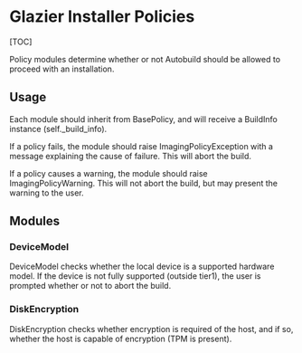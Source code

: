 # Glazier Installer Policies

[TOC]

Policy modules determine whether or not Autobuild should be allowed to proceed
with an installation.

## Usage

Each module should inherit from BasePolicy, and will receive a BuildInfo
instance (self.\_build_info).

If a policy fails, the module should raise ImagingPolicyException with a message
explaining the cause of failure. This will abort the build.

If a policy causes a warning, the module should raise ImagingPolicyWarning. This
will not abort the build, but may present the warning to the user.

## Modules


### DeviceModel

DeviceModel checks whether the local device is a supported hardware model. If
the device is not fully supported (outside tier1), the user is prompted whether
or not to abort the build.

### DiskEncryption

DiskEncryption checks whether encryption is required of the host, and if so,
whether the host is capable of encryption (TPM is present).
